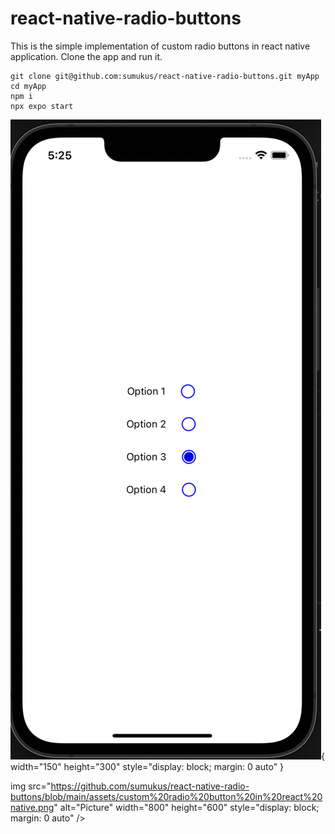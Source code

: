 # react-native-radio-buttons
This is the simple implementation of custom radio buttons in react native application. Clone the app and run it.
```
git clone git@github.com:sumukus/react-native-radio-buttons.git myApp
cd myApp 
npm i
npx expo start
```
![Radio Buttons](https://github.com/sumukus/react-native-radio-buttons/blob/main/assets/custom%20radio%20button%20in%20react%20native.png){ width="150" height="300" style="display: block; margin: 0 auto" }

img src="https://github.com/sumukus/react-native-radio-buttons/blob/main/assets/custom%20radio%20button%20in%20react%20native.png" 
        alt="Picture" 
        width="800" 
        height="600" 
        style="display: block; margin: 0 auto" />
